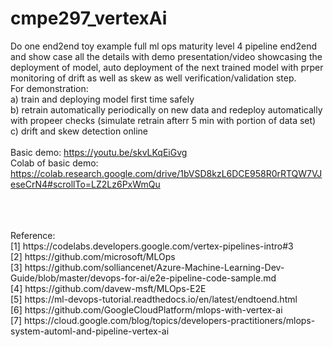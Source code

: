 # cmpe297_vertexAi
Do one end2end toy example full ml ops maturity level 4 pipeline end2end and show case all the details with demo presentation/video showcasing the deployment of model, auto deployment of the next trained model with prper monitoring of drift as well as skew as well verification/validation step.
</br>
For demonstration: </br>
a) train and deploying model first time safely </br>
b) retrain automatically periodically on new data and redeploy automatically with propeer checks  (simulate retrain afterr 5 min with portion of data set) </br>
c) drift and skew detection online </br>
</br>
Basic demo: https://youtu.be/skvLKqEiGvg </br>
Colab of basic demo: https://colab.research.google.com/drive/1bVSD8kzL6DCE958R0rRTQW7VJeseCrN4#scrollTo=LZ2Lz6PxWmQu </br>

</br>
</br>
</br>
Reference: </br>
[1] https://codelabs.developers.google.com/vertex-pipelines-intro#3 </br>
[2] https://github.com/microsoft/MLOps </br>
[3] https://github.com/solliancenet/Azure-Machine-Learning-Dev-Guide/blob/master/devops-for-ai/e2e-pipeline-code-sample.md </br>
[4] https://github.com/davew-msft/MLOps-E2E  </br>
[5] https://ml-devops-tutorial.readthedocs.io/en/latest/endtoend.html </br>
[6] https://github.com/GoogleCloudPlatform/mlops-with-vertex-ai </br>
[7] https://cloud.google.com/blog/topics/developers-practitioners/mlops-system-automl-and-pipeline-vertex-ai </br>



